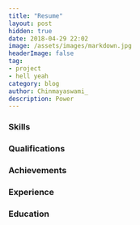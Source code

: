 ```yaml
---
title: "Resume"
layout: post
hidden: true
date: 2018-04-29 22:02
image: /assets/images/markdown.jpg
headerImage: false
tag:
- project
- hell yeah
category: blog
author: Chinmayaswami_
description: Power
---
```

### Skills


### Qualifications


### Achievements


### Experience


### Education






